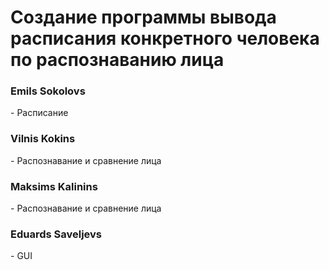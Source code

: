 <h1>Создание программы вывода расписания конкретного человека по распознаванию лица</h1>
<h3></h3>
<h3>Emils Sokolovs</h3>- Расписание
<h3>Vilnis Kokins</h3> - Распознавание и сравнение лица
<h3>Maksims Kalinins</h3> - Распознавание и сравнение лица
<h3>Eduards Saveljevs</h3> - GUI

